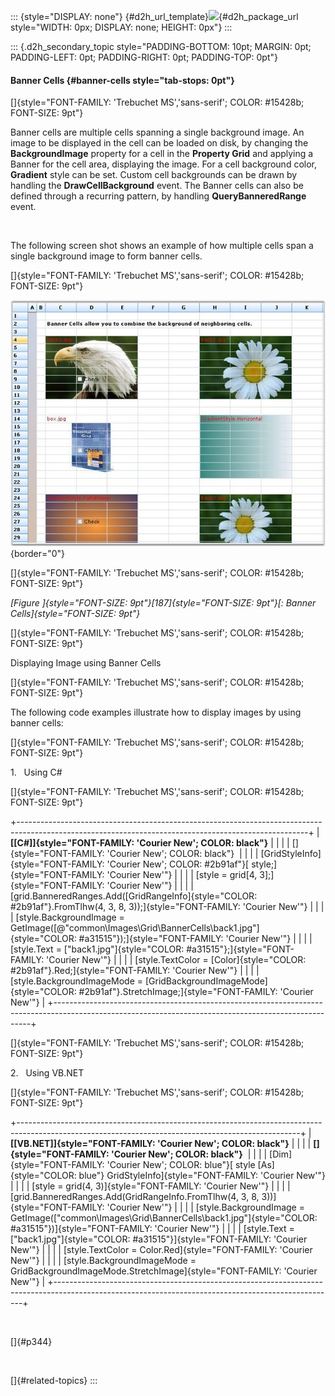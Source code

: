 ::: {style="DISPLAY: none"}
[](ms-xhelp:///?Id=d2h_url_template){#d2h_url_template}![](!package_url!){#d2h_package_url style="WIDTH: 0px; DISPLAY: none; HEIGHT: 0px"}
:::

::: {.d2h_secondary_topic style="PADDING-BOTTOM: 10pt; MARGIN: 0pt; PADDING-LEFT: 0pt; PADDING-RIGHT: 0pt; PADDING-TOP: 0pt"}
#### Banner Cells {#banner-cells style="tab-stops: 0pt"}

[]{style="FONT-FAMILY: 'Trebuchet MS','sans-serif'; COLOR: #15428b; FONT-SIZE: 9pt"} 

Banner cells are multiple cells spanning a single background image. An image to be displayed in the cell can be loaded on disk, by changing the **BackgroundImage** property for a cell in the **Property Grid** and applying a Banner for the cell area, displaying the image. For a cell background color, **Gradient** style can be set. Custom cell backgrounds can be drawn by handling the **DrawCellBackground** event. The Banner cells can also be defined through a recurring pattern, by handling **QueryBanneredRange** event.

 

The following screen shot shows an example of how multiple cells span a single background image to form banner cells.

[]{style="FONT-FAMILY: 'Trebuchet MS','sans-serif'; COLOR: #15428b; FONT-SIZE: 9pt"} 

![](ImagesExt/image91_249.jpg){border="0"}

[]{style="FONT-FAMILY: 'Trebuchet MS','sans-serif'; COLOR: #15428b; FONT-SIZE: 9pt"} 

*[Figure ]{style="FONT-SIZE: 9pt"}[187]{style="FONT-SIZE: 9pt"}[: Banner Cells]{style="FONT-SIZE: 9pt"}*

[]{style="FONT-FAMILY: 'Trebuchet MS','sans-serif'; COLOR: #15428b; FONT-SIZE: 9pt"} 

Displaying Image using Banner Cells

[]{style="FONT-FAMILY: 'Trebuchet MS','sans-serif'; COLOR: #15428b; FONT-SIZE: 9pt"} 

The following code examples illustrate how to display images by using banner cells:

[]{style="FONT-FAMILY: 'Trebuchet MS','sans-serif'; COLOR: #15428b; FONT-SIZE: 9pt"} 

1.   Using C#

[]{style="FONT-FAMILY: 'Trebuchet MS','sans-serif'; COLOR: #15428b; FONT-SIZE: 9pt"} 

+------------------------------------------------------------------------------------------------------------------------------------------------------+
| **[\[C#\]]{style="FONT-FAMILY: 'Courier New'; COLOR: black"}**                                                                                       |
|                                                                                                                                                      |
| []{style="FONT-FAMILY: 'Courier New'; COLOR: black"}                                                                                                 |
|                                                                                                                                                      |
| [GridStyleInfo]{style="FONT-FAMILY: 'Courier New'; COLOR: #2b91af"}[ style;]{style="FONT-FAMILY: 'Courier New'"}                                     |
|                                                                                                                                                      |
| [style = grid\[4, 3\];]{style="FONT-FAMILY: 'Courier New'"}                                                                                          |
|                                                                                                                                                      |
| [grid.BanneredRanges.Add([GridRangeInfo]{style="COLOR: #2b91af"}.FromTlhw(4, 3, 8, 3));]{style="FONT-FAMILY: 'Courier New'"}                         |
|                                                                                                                                                      |
| [style.BackgroundImage = GetImage([@\"common\\Images\\Grid\\BannerCells\\back1.jpg\"]{style="COLOR: #a31515"});]{style="FONT-FAMILY: 'Courier New'"} |
|                                                                                                                                                      |
| [style.Text = [\"back1.jpg\"]{style="COLOR: #a31515"};]{style="FONT-FAMILY: 'Courier New'"}                                                          |
|                                                                                                                                                      |
| [style.TextColor = [Color]{style="COLOR: #2b91af"}.Red;]{style="FONT-FAMILY: 'Courier New'"}                                                         |
|                                                                                                                                                      |
| [style.BackgroundImageMode = [GridBackgroundImageMode]{style="COLOR: #2b91af"}.StretchImage;]{style="FONT-FAMILY: 'Courier New'"}                    |
+------------------------------------------------------------------------------------------------------------------------------------------------------+

[]{style="FONT-FAMILY: 'Trebuchet MS','sans-serif'; COLOR: #15428b; FONT-SIZE: 9pt"} 

2.   Using VB.NET

[]{style="FONT-FAMILY: 'Trebuchet MS','sans-serif'; COLOR: #15428b; FONT-SIZE: 9pt"} 

+----------------------------------------------------------------------------------------------------------------------------------------------------+
| **[\[VB.NET\]]{style="FONT-FAMILY: 'Courier New'; COLOR: black"}**                                                                                 |
|                                                                                                                                                    |
| **[]{style="FONT-FAMILY: 'Courier New'; COLOR: black"}**                                                                                           |
|                                                                                                                                                    |
| [Dim]{style="FONT-FAMILY: 'Courier New'; COLOR: blue"}[ style [As]{style="COLOR: blue"} GridStyleInfo]{style="FONT-FAMILY: 'Courier New'"}         |
|                                                                                                                                                    |
| [style = grid(4, 3)]{style="FONT-FAMILY: 'Courier New'"}                                                                                           |
|                                                                                                                                                    |
| [grid.BanneredRanges.Add(GridRangeInfo.FromTlhw(4, 3, 8, 3))]{style="FONT-FAMILY: 'Courier New'"}                                                  |
|                                                                                                                                                    |
| [style.BackgroundImage = GetImage([\"common\\Images\\Grid\\BannerCells\\back1.jpg\"]{style="COLOR: #a31515"})]{style="FONT-FAMILY: 'Courier New'"} |
|                                                                                                                                                    |
| [style.Text = [\"back1.jpg\"]{style="COLOR: #a31515"}]{style="FONT-FAMILY: 'Courier New'"}                                                         |
|                                                                                                                                                    |
| [style.TextColor = Color.Red]{style="FONT-FAMILY: 'Courier New'"}                                                                                  |
|                                                                                                                                                    |
| [style.BackgroundImageMode = GridBackgroundImageMode.StretchImage]{style="FONT-FAMILY: 'Courier New'"}                                             |
+----------------------------------------------------------------------------------------------------------------------------------------------------+

 

[]{#p344} 

 

[]{#related-topics}
:::
